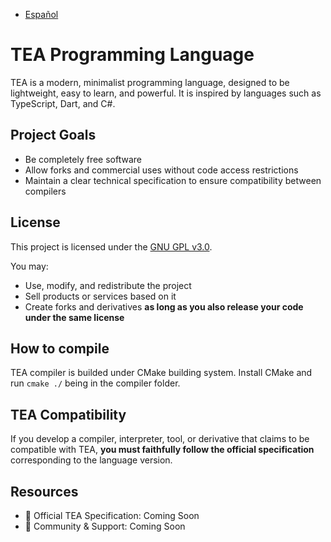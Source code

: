- [Español](README-es.md)

# TEA Programming Language

TEA is a modern, minimalist programming language, designed to be lightweight, easy to learn, and powerful. It is inspired by languages such as TypeScript, Dart, and C#.

## Project Goals

- Be completely free software
- Allow forks and commercial uses without code access restrictions
- Maintain a clear technical specification to ensure compatibility between compilers

## License

This project is licensed under the [GNU GPL v3.0](LICENSE).

You may:

- Use, modify, and redistribute the project
- Sell products or services based on it
- Create forks and derivatives **as long as you also release your code under the same license**

## How to compile

TEA compiler is builded under CMake building system. Install CMake and run `cmake ./` being in the compiler folder.

## TEA Compatibility

If you develop a compiler, interpreter, tool, or derivative that claims to be compatible with TEA, **you must faithfully follow the official specification** corresponding to the language version.

## Resources

- 📘 Official TEA Specification: Coming Soon
- 💬 Community & Support: Coming Soon
